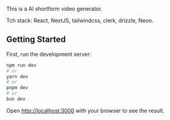 This is a AI shortform video generator.

Tch stack: React, NextJS, tailwindcss, clerk, drizzle, Neon.

## Getting Started

First, run the development server:

```bash
npm run dev
# or
yarn dev
# or
pnpm dev
# or
bun dev
```

Open [http://localhost:3000](http://localhost:3000) with your browser to see the result.
